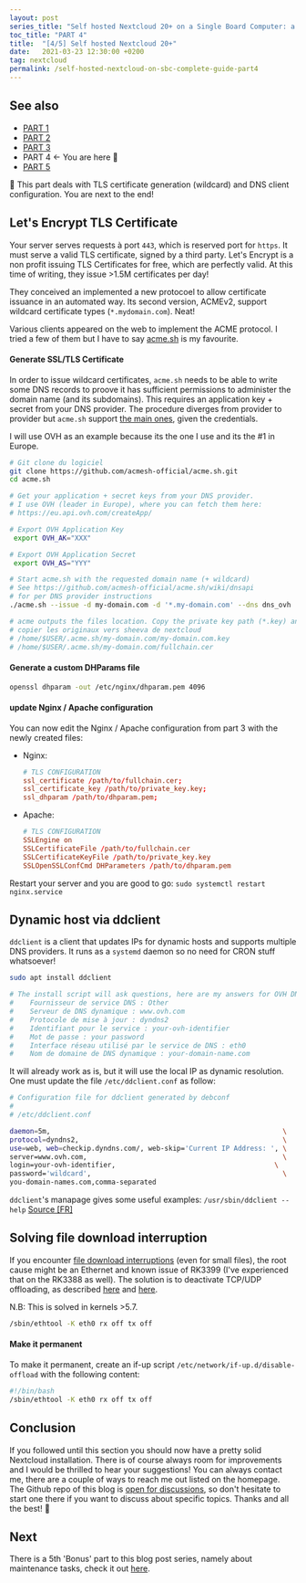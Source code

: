```yaml
---
layout: post
series_title: "Self hosted Nextcloud 20+ on a Single Board Computer: a complete guide"
toc_title: "PART 4"
title:  "[4/5] Self hosted Nextcloud 20+"
date:   2021-03-23 12:30:00 +0200
tag: nextcloud
permalink: /self-hosted-nextcloud-on-sbc-complete-guide-part4
---
```


## See also
* [PART 1](/self-hosted-nextcloud-on-sbc-complete-guide-part1)
* [PART 2](/self-hosted-nextcloud-on-sbc-complete-guide-part2)
* [PART 3](/self-hosted-nextcloud-on-sbc-complete-guide-part3)
* PART 4 ← You are here 🙂
* [PART 5](/self-hosted-nextcloud-on-sbc-complete-guide-part5)

<p class="info">
  🎯 This part deals with TLS certificate generation (wildcard) and DNS client configuration. You are next to the end!
</p>

## Let's Encrypt TLS Certificate
Your server serves requests à port `443`, which is reserved port for `https`. It must serve a valid TLS certificate, signed by a third party. Let's Encrypt is a non profit issuing TLS Certificates for free, which are perfectly valid. At this time of writing, they issue >1.5M certificates per day!

They conceived an implemented a new protocoel to allow certificate issuance in an automated way. Its second version, ACMEv2, support wildcard certificate types (`*.mydomain.com`). Neat!

Various clients appeared on the web to implement the ACME protocol. I tried a few of them but I have to say [acme.sh](https://github.com/acmesh-official/acme.sh) is my favourite.

#### Generate SSL/TLS Certificate
In order to issue wildcard certificates, `acme.sh` needs to be able to write some DNS records to proove it has sufficient permissions to administer the domain name (and its subdomains). This requires an application key + secret from your DNS provider. The procedure diverges from provider to provider but `acme.sh` support [the main ones]( https://github.com/acmesh-official/acme.sh/wiki/dnsapi), given the credentials.

I will use OVH as an example because its the one I use and its the #1 in Europe. 

```bash
# Git clone du logiciel
git clone https://github.com/acmesh-official/acme.sh.git
cd acme.sh

# Get your application + secret keys from your DNS provider.
# I use OVH (leader in Europe), where you can fetch them here:
# https://eu.api.ovh.com/createApp/

# Export OVH Application Key
 export OVH_AK="XXX"

# Export OVH Application Secret
 export OVH_AS="YYY"

# Start acme.sh with the requested domain name (+ wildcard)
# See https://github.com/acmesh-official/acme.sh/wiki/dnsapi
# for per DNS provider instructions
./acme.sh --issue -d my-domain.com -d '*.my-domain.com' --dns dns_ovh

# acme outputs the files location. Copy the private key path (*.key) and the fullchain path (fullcain.cer)
# copier les originaux vers sheeva de nextcloud
# /home/$USER/.acme.sh/my-domain.com/my-domain.com.key
# /home/$USER/.acme.sh/my-domain.com/fullchain.cer
```

#### Generate a custom DHParams file
```bash
openssl dhparam -out /etc/nginx/dhparam.pem 4096
```

#### update Nginx / Apache configuration
You can now edit the Nginx / Apache configuration from part 3 with the newly created files:

* Nginx:
  
  ```conf
  # TLS CONFIGURATION
  ssl_certificate /path/to/fullchain.cer;
  ssl_certificate_key /path/to/private_key.key;
  ssl_dhparam /path/to/dhparam.pem;
  ```
* Apache:

  ```conf
  # TLS CONFIGURATION
  SSLEngine on
  SSLCertificateFile /path/to/fullchain.cer
  SSLCertificateKeyFile /path/to/private_key.key
  SSLOpenSSLConfCmd DHParameters /path/to/dhparam.pem
  ```

Restart your server and you are good to go: `sudo systemctl restart nginx.service`

## Dynamic host via ddclient
`ddclient` is a client that updates IPs for dynamic hosts and supports multiple DNS providers. It runs as a `systemd` daemon so no need for CRON stuff whatsoever!

```bash
sudo apt install ddclient

# The install script will ask questions, here are my answers for OVH DNS provider (in FR 🤷)
#    Fournisseur de service DNS : Other
#    Serveur de DNS dynamique : www.ovh.com
#    Protocole de mise à jour : dyndns2
#    Identifiant pour le service : your-ovh-identifier
#    Mot de passe : your password
#    Interface réseau utilisé par le service de DNS : eth0
#    Nom de domaine de DNS dynamique : your-domain-name.com
```

It will already work as is, but it will use the local IP as dynamic resolution. One must update the file `/etc/ddclient.conf` as follow:
```bash
# Configuration file for ddclient generated by debconf
#
# /etc/ddclient.conf

daemon=5m,                                                         \
protocol=dyndns2,                                                  \
use=web, web=checkip.dyndns.com/, web-skip='Current IP Address: ', \
server=www.ovh.com,                                                \
login=your-ovh-identifier,                                       \
password='wildcard',                                               \
you-domain-names.com,comma-separated
```

`ddclient`'s manapage gives some useful examples: `/usr/sbin/ddclient --help`
[Source [FR]](https://perhonen.fr/blog/2016/03/dynhost-dyndns-de-chez-ovh-2446)

## Solving file download interruption
If you encounter [file download interruptions](https://github.com/nextcloud/server/issues/5390) (even for small files), the root cause might be an Ethernet and known issue of RK3399 (I've experienced that on the RK3388 as well). The solution is to deactivate TCP/UDP offloading, as described [here](https://unix.stackexchange.com/a/495378) and [here](https://github.com/MichaIng/DietPi/issues/2028).

N.B: This is solved in kernels >5.7.

```bash
/sbin/ethtool -K eth0 rx off tx off
```

#### Make it permanent
To make it permanent, create an if-up script `/etc/network/if-up.d/disable-offload` with the following content:

```bash
#!/bin/bash
/sbin/ethtool -K eth0 rx off tx off
```

## Conclusion
If you followed until this section you should now have a pretty solid Nextcloud installation. There is of course always room for improvements and I would be thrilled to hear your suggestions! You can always contact me, there are a couple of ways to reach me out listed on the homepage. The Github repo of this blog is [open for discussions](https://github.com/dvergeylen/dvergeylen.github.io/discussions), so don't hesitate to start one there if you want to discuss about specific topics. Thanks and all the best! 🥂

## Next
There is a 5th 'Bonus' part to this blog post series, namely about maintenance tasks, check it out [here](/self-hosted-nextcloud-on-sbc-complete-guide-part5).
